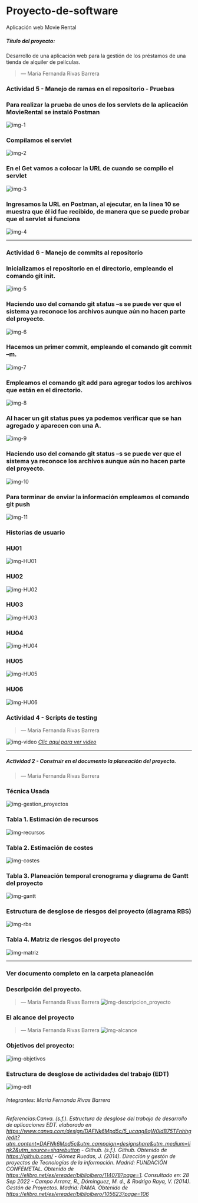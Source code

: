 # Proyecto-de-software
Aplicación web Movie Rental
##### Título del proyecto: 
Desarrollo de una aplicación web para la gestión de los préstamos de una tienda de alquiler de películas.

<!-- Sección María Fernanda Rivas Barrera -->
> — María Fernanda Rivas Barrera
### Actividad 5 - Manejo de ramas en el repositorio - Pruebas

### Para realizar la prueba de unos de los servlets de la aplicación MovieRental se instaló Postman 
![img-1](https://raw.githubusercontent.com/MaferRb/Proyecto-de-software/main/assets/img/HU01.png)

### Compilamos el servlet
![img-2](https://raw.githubusercontent.com/MaferRb/Proyecto-de-software/main/assets/img/HU02.png)

### En el Get vamos a colocar la URL de cuando se compilo el servlet
![img-3](https://raw.githubusercontent.com/MaferRb/Proyecto-de-software/main/assets/img/HU03.png)

### Ingresamos la URL en Postman, al ejecutar, en la línea 10 se muestra que él id fue recibido, de manera que se puede probar que el servlet si funciona 
![img-4](https://raw.githubusercontent.com/MaferRb/Proyecto-de-software/main/assets/img/HU04.png)

<!-- Sección María Fernanda Rivas Barrera -->

----------------------------------------------------------------------------------------------------------
<!-- Sección María Fernanda Rivas Barrera -->
### Actividad 6 - Manejo de commits al repositorio

### Inicializamos el repositorio en el directorio, empleando el comando git init.
![img-5](https://raw.githubusercontent.com/MaferRb/Proyecto-de-software/main/assets/img/HU05.png)

### Haciendo uso del comando git status –s se puede ver que el sistema ya reconoce los archivos aunque aún no hacen parte del proyecto.
![img-6](https://raw.githubusercontent.com/MaferRb/Proyecto-de-software/main/assets/img/HU06.png)

### Hacemos un primer commit, empleando el comando git commit –m.
![img-7](https://raw.githubusercontent.com/MaferRb/Proyecto-de-software/main/assets/img/HU06.png)

### Empleamos el comando git add para agregar todos los archivos que están en el directorio.
![img-8](https://raw.githubusercontent.com/MaferRb/Proyecto-de-software/main/assets/img/HU06.png)

### Al hacer un git status pues ya podemos verificar que se han agregado y aparecen con una A.
![img-9](https://raw.githubusercontent.com/MaferRb/Proyecto-de-software/main/assets/img/HU06.png)

### Haciendo uso del comando git status –s se puede ver que el sistema ya reconoce los archivos aunque aún no hacen parte del proyecto.
![img-10](https://raw.githubusercontent.com/MaferRb/Proyecto-de-software/main/assets/img/HU06.png)

### Para terminar de enviar la información empleamos el comando git push
![img-11](https://raw.githubusercontent.com/MaferRb/Proyecto-de-software/main/assets/img/HU06.png)

<!-- Sección María Fernanda Rivas Barrera -->

<!-- Sección María Fernanda Rivas Barrera -->

### Historias de usuario
### HU01
![img-HU01](https://raw.githubusercontent.com/MaferRb/Proyecto-de-software/main/assets/img/HU01.png)

### HU02
![img-HU02](https://raw.githubusercontent.com/MaferRb/Proyecto-de-software/main/assets/img/HU02.png)

### HU03
![img-HU03](https://raw.githubusercontent.com/MaferRb/Proyecto-de-software/main/assets/img/HU03.png)

### HU04
![img-HU04](https://raw.githubusercontent.com/MaferRb/Proyecto-de-software/main/assets/img/HU04.png)

### HU05
![img-HU05](https://raw.githubusercontent.com/MaferRb/Proyecto-de-software/main/assets/img/HU05.png)

### HU06
![img-HU06](https://raw.githubusercontent.com/MaferRb/Proyecto-de-software/main/assets/img/HU06.png)

<!-- Sección María Fernanda Rivas Barrera -->

### Actividad 4 - Scripts de testing

<!-- Sección María Fernanda Rivas Barrera -->
> — María Fernanda Rivas Barrera


![img-video](https://raw.githubusercontent.com/MaferRb/Proyecto-de-software/main/assets/img/video.jpg)
[*Clic aquí para ver video*](https://laiberocol-my.sharepoint.com/:v:/g/personal/mrivasba_ibero_edu_co/ERPl4yndJ7RLr60rQu3lbPwBDz7BPSHj2GVhRtLTpIQzxA?e=ih3Yz3)
<!-- Sección María Fernanda Rivas Barrera -->


----------------------------------------------------------------------------------------------------------


##### Actividad 2 - Construir en el documento la planeación del proyecto.

 <!-- Sección María Fernanda Rivas Barrera -->


> — María Fernanda Rivas Barrera

### Técnica Usada
![img-gestion_proyectos](https://raw.githubusercontent.com/MaferRb/Proyecto-de-software/main/assets/img/gestion_proyectos.png)


### Tabla 1. Estimación de recursos

![img-recursos](https://raw.githubusercontent.com/MaferRb/Proyecto-de-software/main/assets/img/recursos.png)

### Tabla 2. Estimación de costes
![img-costes](https://raw.githubusercontent.com/MaferRb/Proyecto-de-software/main/assets/img/costes.png)


### Tabla 3. Planeación temporal cronograma y diagrama de Gantt del proyecto
![img-gantt](https://raw.githubusercontent.com/MaferRb/Proyecto-de-software/main/assets/img/gantt.png)

### Estructura de desglose de riesgos del proyecto (diagrama RBS)
![img-rbs](https://raw.githubusercontent.com/MaferRb/Proyecto-de-software/main/assets/img/rbs.png)

### Tabla 4. Matriz de riesgos del proyecto
![img-matriz](https://raw.githubusercontent.com/MaferRb/Proyecto-de-software/main/assets/img/matriz.png)

----------------------------------------------------------------------------------------------------------

### Ver documento completo en la carpeta planeación

<!-- Sección María Fernanda Rivas Barrera -->
### Descripción del proyecto.
> — María Fernanda Rivas Barrera
![img-descripcion_proyecto](https://github.com/MaferRb/Proyecto-de-software/blob/main/assets/img/descripcion_proyecto.png?raw=true)



<!-- Sección María Fernanda Rivas Barrera -->


<!-- Sección María Fernanda Rivas Barrera -->
### El alcance del proyecto

> — María Fernanda Rivas Barrera
![img-alcance](https://raw.githubusercontent.com/MaferRb/Proyecto-de-software/main/assets/img/alcance.png)


### Objetivos del proyecto:

![img-objetivos](https://raw.githubusercontent.com/MaferRb/Proyecto-de-software/main/assets/img/objetivos.png)

### Estructura de desglose de actividades del trabajo (EDT)
![img-edt](https://raw.githubusercontent.com/MaferRb/Proyecto-de-software/main/assets/img/edt.png)


<!-- Sección María Fernanda Rivas Barrera -->

<!-- Sección general footer -->
###### *Integrantes: María Fernanda Rivas Barrera*
###### *Referencias:Canva. (s.f.). Estructura de desglose del trabajo de desarrollo de aplicaciones EDT. elaborado en https://www.canva.com/design/DAFNk6Mpd5c/5_ucaqg8qW0idB75TFnhhg/edit?utm_content=DAFNk6Mpd5c&utm_campaign=designshare&utm_medium=link2&utm_source=sharebutton - Github. (s.f.). Github. Obtenido de https://github.com/ - Gómez Ruedas, J. (2014). Dirección y gestón de proyectos de Tecnologías de la información. Madrid: FUNDACIÓN CONFEMETAL. Obtenido de https://elibro.net/es/ereader/biblioibero/114078?page=1. Consultado en: 28 Sep 2022 - Campo Arranz, R., Dóminguez, M. d., & Rodrigo Raya, V. (2014). Gestón de Proyectos. Madrid: RAMA. Obtenido de https://elibro.net/es/ereader/biblioibero/105623?page=106*


<!-- Sección general footer -->